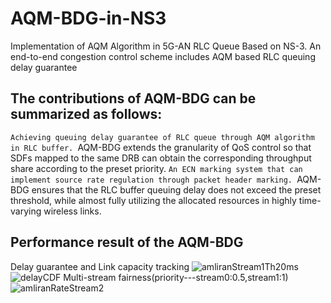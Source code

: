 # AQM-BDG-in-NS3
Implementation of AQM Algorithm in 5G-AN RLC Queue Based on NS-3. An end-to-end congestion control scheme includes AQM based RLC queuing delay guarantee

## The contributions of AQM-BDG can be summarized as follows:
`Achieving queuing delay guarantee of RLC queue through AQM algorithm in RLC buffer.
`AQM-BDG extends the granularity of QoS control so that SDFs mapped to the same DRB can obtain the corresponding throughput share according to the preset priority.
`An ECN marking system that can implement source rate regulation through packet header marking.
`AQM-BDG ensures that the RLC buffer queuing delay does not exceed the preset threshold, while almost fully utilizing the allocated resources in highly time-varying wireless links.

## Performance result of the AQM-BDG
Delay guarantee and Link capacity tracking
![amliranStream1Th20ms](https://user-images.githubusercontent.com/90489985/195551530-03ef374d-50c8-4c84-aaa6-d001348fbcd1.png)
![delayCDF](https://user-images.githubusercontent.com/90489985/195551662-23bc7c3d-7e0a-4c86-940a-9e2249f4e356.png)
Multi-stream fairness(priority---stream0:0.5,stream1:1)
![amliranRateStream2](https://user-images.githubusercontent.com/90489985/195552318-83ac1a2c-7190-49a2-8ce4-a049041e11a3.png)
